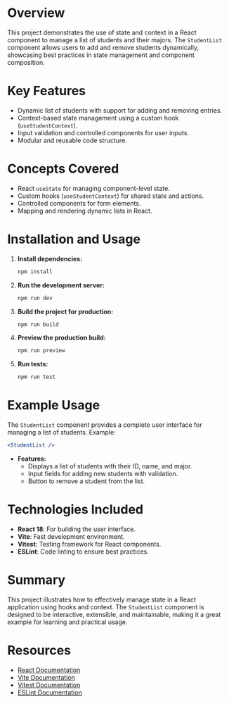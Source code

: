 # Overview

This project demonstrates the use of state and context in a React component to manage a list of students and their majors. The `StudentList` component allows users to add and remove students dynamically, showcasing best practices in state management and component composition.

# Key Features

- Dynamic list of students with support for adding and removing entries.
- Context-based state management using a custom hook (`useStudentContext`).
- Input validation and controlled components for user inputs.
- Modular and reusable code structure.

# Concepts Covered

- React `useState` for managing component-level state.
- Custom hooks (`useStudentContext`) for shared state and actions.
- Controlled components for form elements.
- Mapping and rendering dynamic lists in React.

# Installation and Usage

1. **Install dependencies:**

   ```bash
   npm install
   ```

2. **Run the development server:**

   ```bash
   npm run dev
   ```

3. **Build the project for production:**

   ```bash
   npm run build
   ```

4. **Preview the production build:**

   ```bash
   npm run preview
   ```

5. **Run tests:**
   ```bash
   npm run test
   ```

# Example Usage

The `StudentList` component provides a complete user interface for managing a list of students. Example:

```jsx
<StudentList />
```

- **Features:**
  - Displays a list of students with their ID, name, and major.
  - Input fields for adding new students with validation.
  - Button to remove a student from the list.

# Technologies Included

- **React 18**: For building the user interface.
- **Vite**: Fast development environment.
- **Vitest**: Testing framework for React components.
- **ESLint**: Code linting to ensure best practices.

# Summary

This project illustrates how to effectively manage state in a React application using hooks and context. The `StudentList` component is designed to be interactive, extensible, and maintainable, making it a great example for learning and practical usage.

# Resources

- [React Documentation](https://reactjs.org/docs/getting-started.html)
- [Vite Documentation](https://vitejs.dev/guide/)
- [Vitest Documentation](https://vitest.dev/)
- [ESLint Documentation](https://eslint.org/)
